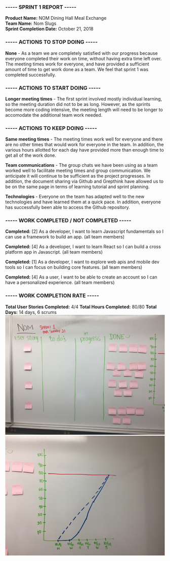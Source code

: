 ### ----- SPRINT 1 REPORT -----
**Product Name:** NOM Dining Hall Meal Exchange  
**Team Name:** Nom Slugs  
**Sprint Completion Date:** October 21, 2018  
  
  
  
  

### ----- ACTIONS TO STOP DOING -----  
**None** - As a team we are completely satisfied with our progress because everyone completed their work on time, without having extra time left over. The meeting times work for everyone, and have provided a sufficient amount of time to get work done as a team. We feel that sprint 1 was completed successfully.  


### ----- ACTIONS TO START DOING -----  
**Longer meeting times** - The first sprint involved mostly individual learning, so the meeting duration did not to be as long. However, as the sprints become more coding intensive, the meeting length will need to be longer to accomodate the additional team work needed.   


### ----- ACTIONS TO KEEP DOING -----  
**Same meeting times** - The meeting times work well for everyone and there are no other times that would work for everyone in the team. In addition, the various hours allotted for each day have provided more than enough time to get all of the work done.  

**Team communications** - The group chats we have been using as a team worked well to facilitate meeting times and group communication. We anticipate it will continue to be sufficient as the project progresses. In addition, the document sharing via Github and Grepthink have allowed us to be on the same page in terms of learning tutorial and sprint planning.  

**Technologies** - Everyone on the team has adapted well to the new technologies and have learned them at a quick pace. In addition, everyone has successfully been able to access the Github repository.  


### ----- WORK COMPLETED / NOT COMPLETED -----  
**Completed:** [2] As a developer, I want to learn Javascript fundamentals so I can use a framework to build an app. (all team members)  

**Completed:** [4] As a developer, I want to learn React so I can build a cross platform app in Javascript. (all team members)

**Completed:** [1] As a developer, I want to explore web apis and mobile dev tools so I can focus on building core features. (all team members)  

**Completed:** [4] As a user, I want to be able to create an account so I can have a personalized experience. (all team members)  



### ----- WORK COMPLETION RATE ----- 
**Total User Stories Completed:** 4/4
**Total Hours Completed:** 80/80
**Total Days:** 14 days, 6 scrums
![sprint 1 scrum board 2](images/sprint_1_scrum_board_2.jpg)  
![sprint 1 final burn up chart](images/sprint_1_burn_up_3.jpg)  

